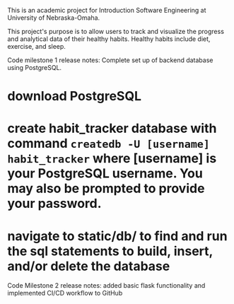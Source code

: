 This is an academic project for Introduction Software Engineering at University of Nebraska-Omaha.

This project's purpose is to allow users to track and visualize the progress and analytical data of their healthy habits. Healthy habits include diet, exercise, and sleep.

Code milestone 1 release notes: Complete set up of backend database using PostgreSQL.

# download PostgreSQL

# create habit_tracker database with command `createdb -U [username] habit_tracker` where [username] is your PostgreSQL username. You may also be prompted to provide your password.

# navigate to static/db/ to find and run the sql statements to build, insert, and/or delete the database

Code Milestone 2 release notes: added basic flask functionality and implemented CI/CD workflow to GitHub
